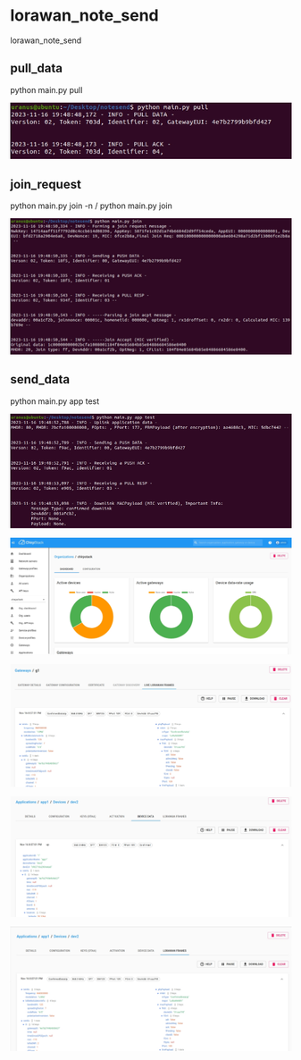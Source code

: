 # lorawan_note_send
lorawan_note_send

## pull_data
python main.py pull


![1](images/1.png)

## join_request
python main.py join -n / python main.py join


![2](images/2.png)

## send_data
python main.py app test


![3](images/3.png)

![4](images/4.png)

![5](images/5.png)

![6](images/6.png)

![7](images/7.png)
